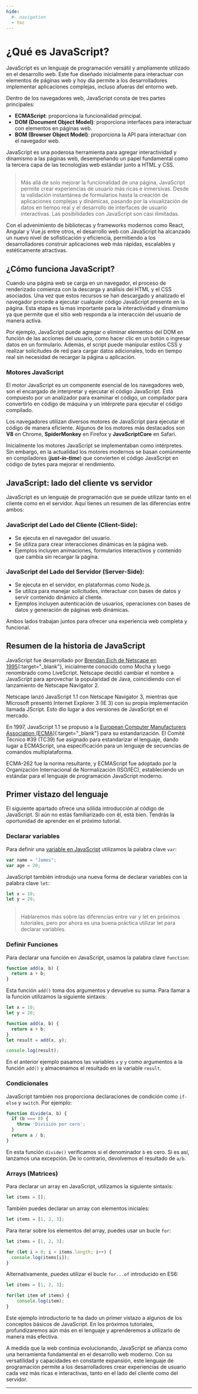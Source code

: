 ```yaml
---
hide:
  #- navigation
  - toc
---
```


<link rel="stylesheet" href="../../assets/stylesheets/javascript.css">

# **¿Qué es JavaScript?**

JavaScript es un lenguaje de programación versátil y ampliamente utilizado en el desarrollo web. Este fue diseñado inicialmente para interactuar con elementos de páginas web y hoy día permite a los desarrolladores implementar aplicaciones complejas, incluso afueras del entorno web.

Dentro de los navegadores web, JavaScript consta de tres partes principales:

  - **ECMAScript**: proporciona la funcionalidad principal.
  - **DOM (Document Object Model)**: proporciona interfaces para interactuar con elementos en páginas web.
  - **BOM (Browser Object Model)**: proporciona la API para interactuar con el navegador web.

JavaScript es una poderosa herramienta para agregar interactividad y dinamismo a las páginas web, desempeñando un papel fundamental como la tercera capa de las tecnologías web estándar junto a HTML y CSS.

><br>
> Más allá de solo mejorar la funcionalidad de una página, JavaScript permite crear experiencias de usuario más ricas e inmersivas. Desde la validación instantánea de formularios hasta la creación de aplicaciones complejas y dinámicas, pasando por la visualización de datos en tiempo real y el desarrollo de interfaces de usuario interactivas. Las posibilidades con JavaScript son casi ilimitadas.
>
><br>

Con el advenimiento de bibliotecas y frameworks modernos como React, Angular y Vue.js entre otros, el desarrollo web con JavaScript ha alcanzado un nuevo nivel de sofisticación y eficiencia, permitiendo a los desarrolladores construir aplicaciones web más rápidas, escalables y estéticamente atractivas.

## **¿Cómo funciona JavaScript?**

Cuando una página web se carga en un navegador, el proceso de renderizado comienza con la descarga y análisis del HTML y el CSS asociados. Una vez que estos recursos se han descargado y analizado el navegador procede a ejecutar cualquier código JavaScript presente en la página. Esta etapa es la mas importante para la interactividad y dinamismo ya que permite que el sitio web responda a la interacción del usuario de manera activa.

Por ejemplo, JavaScript puede agregar o eliminar elementos del DOM en función de las acciones del usuario, como hacer clic en un botón o ingresar datos en un formulario. Además, el script puede manipular estilos CSS y realizar solicitudes de red para cargar datos adicionales, todo en tiempo real sin necesidad de recargar la página u aplicación.

### **Motores JavaScript**

El motor JavaScript es un componente esencial de los navegadores web, son el encargado de interpretar y ejecutar el código JavaScript. Está compuesto por un analizador para examinar el código, un compilador para convertirlo en código de máquina y un intérprete para ejecutar el código compilado.

Los navegadores utilizan diversos motores de JavaScript para ejecutar el código de manera eficiente. Algunos de los motores más destacados son **V8** en Chrome, **SpiderMonkey** en Firefox y **JavaScriptCore** en Safari.

Inicialmente los motores JavaScript se implementaban como intérpretes. Sin embargo, en la actualidad los motores modernos se basan comúnmente en compiladores (**_just-in-time_**) que convierten el código JavaScript en código de bytes para mejorar el rendimiento.

## **JavaScript: lado del cliente vs servidor**

JavaScript es un lenguaje de programación que se puede utilizar tanto en el cliente como en el servidor. Aquí tienes un resumen de las diferencias entre ambos:

### **JavaScript del Lado del Cliente (Client-Side):**

  - Se ejecuta en el navegador del usuario.
  - Se utiliza para crear interacciones dinámicas en la página web.
  - Ejemplos incluyen animaciones, formularios interactivos y contenido que cambia sin recargar la página.

### **JavaScript del Lado del Servidor (Server-Side):**

  - Se ejecuta en el servidor, en plataformas como Node.js.
  - Se utiliza para manejar solicitudes, interactuar con bases de datos y servir contenido dinámico al cliente.
  - Ejemplos incluyen autenticación de usuarios, operaciones con bases de datos y generación de páginas web dinámicas.

Ambos lados trabajan juntos para ofrecer una experiencia web completa y funcional.

## **Resumen de la historia de JavaScript**

JavaScript fue desarrollado por [Brendan Eich de Netscape en 1995](https://es.wikipedia.org/wiki/Brendan_Eich){:target="_blank"}, inicialmente conocido como Mocha y luego renombrado como LiveScript. Netscape decidió cambiar el nombre a JavaScript para aprovechar la popularidad de Java, coincidiendo con el lanzamiento de Netscape Navigator 2.

Netscape lanzó JavaScript 1.1 con Netscape Navigator 3, mientras que Microsoft presentó Internet Explorer 3 (IE 3) con su propia implementación llamada JScript. Esto dio lugar a dos versiones de JavaScript en el mercado.

En 1997, JavaScript 1.1 se propuso a la [European Computer Manufacturers Association (ECMA)](https://ecma-international.org/){:target="_blank"} para su estandarización. El Comité Técnico #39 (TC39) fue asignado para estandarizar el lenguaje, dando lugar a ECMAScript, una especificación para un lenguaje de secuencias de comandos multiplataforma.

ECMA-262 fue la norma resultante, y ECMAScript fue adoptado por la Organización Internacional de Normalización (ISO/IEC), estableciendo un estándar para el lenguaje de programación JavaScript moderno.

## **Primer vistazo del lenguaje**

El siguiente apartado ofrece una sólida introducción al código de JavaScript. Si aún no estás familiarizado con él, está bien. Tendrás la oportunidad de aprender en el próximo tutorial.

### **Declarar variables**

Para definir una [variable en JavaScript](../variables/) utilizamos la palabra clave `var`:

```js linenums="1" title="javascript"
var name = "James";
var age = 20;
```

JavaScript también introdujo una nueva forma de declarar variables con la palabra clave `let`:

```js linenums="1" title="javascript"
let x = 10;
let y = 20;
```

><br>
> Hablaremos más sobre las diferencias entre var y let en próximos tutoriales, pero por ahora es una buena práctica utilizar let para declarar variables.
>
><br>

### **Definir Funciones**

Para declarar una función en JavaScript, usamos la palabra clave `function`:

```js linenums="1" title="javascript"
function add(a, b) {
  return a + b;
}
```

Esta función `add()` toma dos argumentos y devuelve su suma. Para llamar a la función utilizamos la siguiente sintaxis:

```js linenums="1" title="javascript"
let x = 10;
let y = 20;

function add(a, b) {
  return a + b;
}
let result = add(x, y);

console.log(result);
```

En el anterior ejemplo pasamos las variables `x` y `y` como argumentos a la función `add()` y almacenamos el resultado en la variable `result`.

### **Condicionales**

JavaScript también nos proporciona declaraciones de condición como `if-else` y `switch`. Por ejemplo:

```js linenums="1" title="javascript"
function divide(a, b) {
  if (b === 0) {
    throw 'División por cero';
  }
  return a / b;
}
```

En esta función `divide()` verificamos si el denominador `b` es cero. Si es así, lanzamos una excepción. De lo contrario, devolvemos el resultado de `a/b`.

### **Arrays (Matrices)**

Para declarar un array en JavaScript, utilizamos la siguiente sintaxis:

```js linenums="1" title="javascript"
let items = [];
```

También puedes declarar un array con elementos iniciales:

```js linenums="1" title="javascript"
let items = [1, 2, 3];
```

Para iterar sobre los elementos del array, puedes usar un bucle `for`:

```js linenums="1" title="javascript"
let items = [1, 2, 3];

for (let i = 0; i < items.length; i++) {
  console.log(items[i]);
}
```

Alternativamente, puedes utilizar el bucle `for...of` introducido en ES6:

```js linenums="1" title="javascript"
let items = [1, 2, 3];

for(let item of items) {
    console.log(item);
}
```

Este ejemplo introductorio te ha dado un primer vistazo a algunos de los conceptos básicos de JavaScript. En los próximos tutoriales, profundizaremos aún más en el lenguaje y aprenderemos a utilizarlo de manera más efectiva.

A medida que la web continúa evolucionando, JavaScript se afianza como una herramienta fundamental en el desarrollo web moderno. Con su versatilidad y capacidades en constante expansión, este lenguaje de programación permite a los desarrolladores crear experiencias de usuario cada vez más ricas e interactivas, tanto en el lado del cliente como del servidor.

***

<br>

